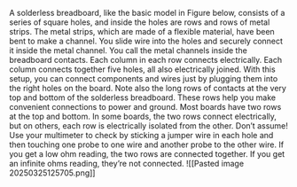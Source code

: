 A solderless breadboard, like the basic model in Figure below, consists of a series of square holes, and inside the holes are rows and rows of metal strips. The metal strips, which are made of a flexible material, have been bent to make a channel. You slide wire into the holes and securely connect it inside the metal channel. 
You call the metal channels inside the breadboard contacts. Each column in each row connects electrically. Each column connects together five holes, all also electrically joined. With this setup, you can connect components and wires just by plugging them into the right holes on the board. 
Note also the long rows of contacts at the very top and bottom of the solderless breadboard. These rows help you make convenient connections to power and ground. Most boards have two rows at the top and bottom. In some boards, the two rows connect electrically, but on others, each row is electrically isolated from the other. Don’t assume! Use your multimeter to check by sticking a jumper wire in each hole and then touching one probe to one wire and another probe to the other wire. If you get a low ohm reading, the two rows are connected together. If you get an infinite ohms reading, they’re not connected.
![[Pasted image 20250325125705.png]]